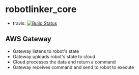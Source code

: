 # robotlinker_core

* travis: [![Build
Status](https://travis-ci.org/robotlinker/robotlinker_core.svg?branch=master)](https://travis-ci.org/robotlinker/robotlinker_core)

## AWS Gateway
* Gateway listens to robot's state
* Gateway uploads robot's state to cloud
* Cloud processes the data and return a command
* Gateway receives command and send to robot to execute
